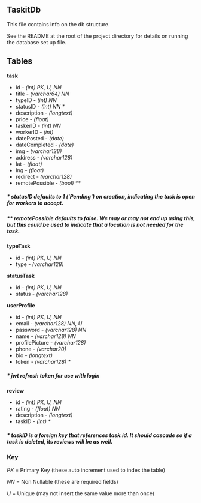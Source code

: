 ## TaskitDb

This file contains info on the db structure.

See the README at the root of the project directory for details on running the database set up file.

## Tables
**task**
* id - _(int) PK, U, NN_
* title - _(varchar64) NN_
* typeID - _(int) NN_
* statusID - _(int) NN *_
* description - _(longtext)_
* price - _(float)_
* taskerID - _(int) NN_
* workerID - _(int)_
* datePosted - _(date)_
* dateCompleted - _(date)_
* img - _(varchar128)_
* address - _(varchar128)_
* lat - _(float)_
* lng - _(float)_
* redirect - _(varchar128)_
* remotePossible - _(bool) **_

##### \* statusID defaults to 1 ('Pending') on creation, indicating the task is open for workers to accept.
##### \** remotePossible defaults to false. We may or may not end up using this, but this could be used to indicate that a location is not needed for the task.

**typeTask**
* id - _(int) PK, U, NN_
* type - _(varchar128)_

**statusTask**
* id - _(int) PK, U, NN_
* status - _(varchar128)_

**userProfile**
* id - _(int) PK, U, NN_
* email - _(varchar128) NN, U_
* password - _(varchar128) NN_
* name - _(varchar128) NN_
* profilePicture - _(varchar128)_
* phone - _(varchar20)_
* bio - _(longtext)_
* token - _(varchar128) *_

##### \* jwt refresh token for use with login 

**review**
* id - _(int) PK, U, NN_
* rating - _(float) NN_
* description - _(longtext)_
* taskID - _(int) *_

##### \* taskID is a foreign key that references task.id. It should cascade so if a task is deleted, its reviews will be as well.


### Key
_PK_ = Primary Key (these auto increment used to index the table)

_NN_ = Non Nullable (these are required fields)

_U_ = Unique (may not insert the same value more than once)

